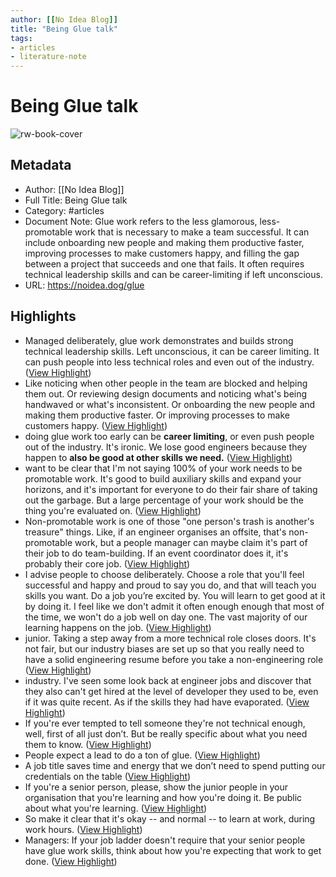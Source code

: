 ```yaml
---
author: [[No Idea Blog]]
title: "Being Glue talk"
tags: 
- articles
- literature-note
---
```

# Being Glue talk

![rw-book-cover](http://static1.squarespace.com/static/5a05ececd55b4165f250f032/t/5cc9ed1ec830253749518ae4/1556737311165/boat-1297042_1280+%281%29.png?format=1500w)

## Metadata
- Author: [[No Idea Blog]]
- Full Title: Being Glue talk
- Category: #articles
- Document Note: Glue work refers to the less glamorous, less-promotable work that is necessary to make a team successful. It can include onboarding new people and making them productive faster, improving processes to make customers happy, and filling the gap between a project that succeeds and one that fails. It often requires technical leadership skills and can be career-limiting if left unconscious.
- URL: https://noidea.dog/glue

## Highlights
- Managed deliberately, glue work demonstrates and builds strong technical leadership skills. Left unconscious, it can be career limiting. It can push people into less technical roles and even out of the industry. ([View Highlight](https://read.readwise.io/read/01gryr90zaf4vnn457884yrygm))
- Like noticing when other people in the team are blocked and helping them out. Or reviewing design documents and noticing what's being handwaved or what's inconsistent. Or onboarding the new people and making them productive faster. Or improving processes to make customers happy. ([View Highlight](https://read.readwise.io/read/01gryra63gaq73kbp7mbf9dg8x))
- doing glue work too early can be **career limiting**, or even push people out of the industry.
  It's ironic. We lose good engineers because they happen to **also be good at other skills we need.** ([View Highlight](https://read.readwise.io/read/01gryrbcpd4575e0bwe909yer4))
- want to be clear that I'm not saying 100% of your work needs to be promotable work. It's good to build auxiliary skills and expand your horizons, and it's important for everyone to do their fair share of taking out the garbage. But a large percentage of your work should be the thing you're evaluated on. ([View Highlight](https://read.readwise.io/read/01gryrrshbvjyj89khvnf8zb3c))
- Non-promotable work is one of those "one person's trash is another's treasure" things. Like, if an engineer organises an offsite, that's non-promotable work, but a people manager can maybe claim it's part of their job to do team-building. If an event coordinator does it, it's probably their core job. ([View Highlight](https://read.readwise.io/read/01grysfmdpz6nre0z5cxmyjs8p))
- I advise people to choose deliberately. Choose a role that you'll feel successful and happy and proud to say you do, and that will teach you skills you want. Do a job you’re excited by. You will learn to get good at it by doing it. I feel like we don't admit it often enough enough that most of the time, we won't do a job well on day one. The vast majority of our learning happens on the job. ([View Highlight](https://read.readwise.io/read/01gryskan5a6j22f1c9s3ye5pc))
- junior. Taking a step away from a more technical role closes doors. It's not fair, but our industry biases are set up so that you really need to have a solid engineering resume before you take a non-engineering role ([View Highlight](https://read.readwise.io/read/01gryszccsbsn0pbz11q9sqnw1))
- industry. I've seen some look back at engineer jobs and discover that they also can't get hired at the level of developer they used to be, even if it was quite recent. As if the skills they had have evaporated. ([View Highlight](https://read.readwise.io/read/01gryt0xw9c07a3g976s2167vz))
- If you're ever tempted to tell someone they're not technical enough, well, first of all just don’t. But be really specific about what you need them to know. ([View Highlight](https://read.readwise.io/read/01gryt2emdaqda6r79vyrj7gke))
- People expect a lead to do a ton of glue. ([View Highlight](https://read.readwise.io/read/01gryt5phrzdr6grp1jah18sjk))
- A job title saves time and energy that we don’t need to spend putting our credentials on the table ([View Highlight](https://read.readwise.io/read/01gryt6za3wbmb9g73verw32ka))
- If you're a senior person, please, show the junior people in your organisation that you're learning and how you're doing it. Be public about what you're learning. ([View Highlight](https://read.readwise.io/read/01grytcf39xa8gnpb6zvmnwecd))
- So make it clear that it's okay -- and normal -- to learn at work, during work hours. ([View Highlight](https://read.readwise.io/read/01grytcxvbvw2v03j2a6mjc84g))
- Managers: If your job ladder doesn't require that your senior people have glue work skills, think about how you're expecting that work to get done. ([View Highlight](https://read.readwise.io/read/01grytfjqb7tbmb6ssr64j99t9))
